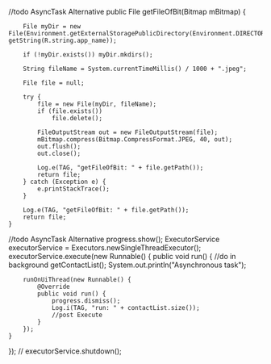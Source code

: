 


//todo AsyncTask Alternative
public File getFileOfBit(Bitmap mBitmap) {

        File myDir = new File(Environment.getExternalStoragePublicDirectory(Environment.DIRECTORY_DCIM), getString(R.string.app_name));

        if (!myDir.exists()) myDir.mkdirs();

        String fileName = System.currentTimeMillis() / 1000 + ".jpeg";

        File file = null;

        try {
            file = new File(myDir, fileName);
            if (file.exists())
                file.delete();

            FileOutputStream out = new FileOutputStream(file);
            mBitmap.compress(Bitmap.CompressFormat.JPEG, 40, out);
            out.flush();
            out.close();

            Log.e(TAG, "getFileOfBit: " + file.getPath());
            return file;
        } catch (Exception e) {
            e.printStackTrace();
        }

        Log.e(TAG, "getFileOfBit: " + file.getPath());
        return file;
    }
    

//todo AsyncTask Alternative
progress.show();
ExecutorService executorService = Executors.newSingleThreadExecutor();
executorService.execute(new Runnable() {
    public void run() {
        //do in background
        getContactList();
        System.out.println("Asynchronous task");
        
        runOnUiThread(new Runnable() {
            @Override
            public void run() {
                progress.dismiss();
                Log.i(TAG, "run: " + contactList.size());
                //post Execute
            }
        });
    }
});
// executorService.shutdown();
